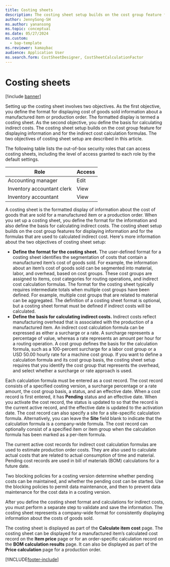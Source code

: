 ```yaml
---
title: Costing sheets
description: The costing sheet setup builds on the cost group feature for displaying information and for the indirect cost calculation formulas.
author: JennySong-SH
ms.author: yanansong
ms.topic: conceptual
ms.date: 05/27/2024
ms.custom:
  - bap-template
ms.reviewer: kamaybac
audience: Application User
ms.search.form: CostSheetDesigner, CostSheetCalculationFactor
---
```


# Costing sheets

[!include [banner](../includes/banner.md)]

Setting up the costing sheet involves two objectives. As the first objective, you define the format for displaying cost of goods sold information about a manufactured item or production order. The formatted display is termed a costing sheet. As the second objective, you define the basis for calculating indirect costs. The costing sheet setup builds on the cost group feature for displaying information and for the indirect cost calculation formulas. The two objectives of costing sheet setup are described in this article.

The following table lists the out-of-box security roles that can access costing sheets, including the level of access granted to each role by the default settings.

| Role | Access |
|---|---|
| Accounting manager | Edit |
| Inventory accountant clerk | View |
| Inventory accountant | View |

A costing sheet is the formatted display of information about the cost of goods that are sold for a manufactured item or a production order. When you set up a costing sheet, you define the format for the information and also define the basis for calculating indirect costs. The costing sheet setup builds on the cost group features for displaying information and for the formulas that are used to calculated indirect cost. Here's more information about the two objectives of costing sheet setup:

- **Define the format for the costing sheet.** The user-defined format for a costing sheet identifies the segmentation of costs that contain a manufactured item’s cost of goods sold. For example, the information about an item’s cost of goods sold can be segmented into material, labor, and overhead, based on cost groups. These cost groups are assigned to items, cost categories for routing operations, and indirect cost calculation formulas. The format for the costing sheet typically requires intermediate totals when multiple cost groups have been defined. For example, multiple cost groups that are related to material can be aggregated. The definition of a costing sheet format is optional, but a costing sheet format must be defined if indirect costs will be calculated.
- **Define the basis for calculating indirect costs.** Indirect costs reflect manufacturing overhead that is associated with the production of a manufactured item. An indirect cost calculation formula can be expressed as either a surcharge or a rate. A surcharge represents a percentage of value, whereas a rate represents an amount per hour for a routing operation. A cost group defines the basis for the calculation formula, such as a 100-percent surcharge for a labor cost group or a USD 50.00 hourly rate for a machine cost group. If you want to define a calculation formula and its cost group basis, the costing sheet setup requires that you identify the cost group that represents the overhead, and select whether a surcharge or rate approach is used.

Each calculation formula must be entered as a cost record. The cost record consists of a specified costing version, a surcharge percentage or a rate amount, the cost group basis, a status, and an effective date. When a cost record is first entered, it has **Pending** status and an effective date. When you activate the cost record, the status is updated to so that the record is the current active record, and the effective date is updated to the activation date. The cost record can also specify a site for a site-specific calculation formula. Alternatively, you can leave the **Site** field blank to indicate that the calculation formula is a company-wide formula. The cost record can optionally consist of a specified item or item group when the calculation formula has been marked as a per-item formula.

The current active cost records for indirect cost calculation formulas are used to estimate production order costs. They are also used to calculate actual costs that are related to actual consumption of time and material. Pending cost records are used in bill of materials (BOM) calculations for a future date.

Two blocking policies for a costing version determine whether pending costs can be maintained, and whether the pending cost can be started. Use the blocking policies to permit data maintenance, and then to prevent data maintenance for the cost data in a costing version.

After you define the costing sheet format and calculations for indirect costs, you must perform a separate step to validate and save the information. The costing sheet represents a company-wide format for consistently displaying information about the costs of goods sold.

The costing sheet is displayed as part of the **Calculate item cost** page. The costing sheet can be displayed for a manufactured item’s calculated cost record on the **Item price** page or for an order-specific calculation record on the **BOM calculation results** page. It can also be displayed as part of the **Price calculation** page for a production order.

[!INCLUDE[footer-include](../../includes/footer-banner.md)]
